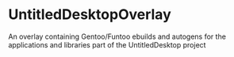 # UntitledDesktopOverlay
An overlay containing Gentoo/Funtoo ebuilds and autogens for the applications and libraries part of the UntitledDesktop project
